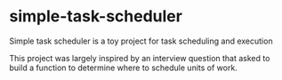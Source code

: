 # simple-task-scheduler

Simple task scheduler is a toy project for task scheduling and execution

This project was largely inspired by an interview question that asked to build a function to determine where to schedule units of work.
